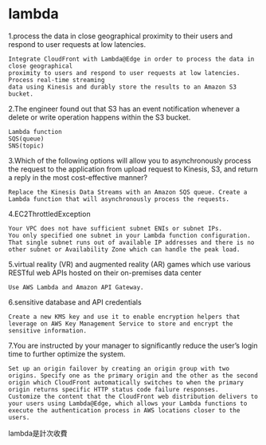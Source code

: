 # lambda

1.process the data in close geographical proximity to their users and respond to user requests at low latencies.
```
Integrate CloudFront with Lambda@Edge in order to process the data in close geographical
proximity to users and respond to user requests at low latencies. Process real-time streaming
data using Kinesis and durably store the results to an Amazon S3 bucket.
```

2.The engineer found out that S3 has an event notification whenever a delete or write operation happens within the S3 bucket.
```
Lambda function
SQS(queue)
SNS(topic)
```

3.Which of the following options will allow you to asynchronously process the request to the application from upload request to Kinesis, S3, and return a reply in the most cost-effective manner?
```
Replace the Kinesis Data Streams with an Amazon SQS queue. Create a Lambda function that will asynchronously process the requests.
```

4.EC2ThrottledException
```
Your VPC does not have sufficient subnet ENIs or subnet IPs.
You only specified one subnet in your Lambda function configuration. That single subnet runs out of available IP addresses and there is no other subnet or Availability Zone which can handle the peak load.
```
5.virtual reality (VR) and augmented reality (AR) games which use various RESTful web APIs hosted on their on-premises data center
```
Use AWS Lambda and Amazon API Gateway.
```
6.sensitive database and API credentials
```
Create a new KMS key and use it to enable encryption helpers that leverage on AWS Key Management Service to store and encrypt the sensitive information.
```
7.You are instructed by your manager to significantly reduce the user’s login time to further optimize the system.
```
Set up an origin failover by creating an origin group with two origins. Specify one as the primary origin and the other as the second origin which CloudFront automatically switches to when the primary origin returns specific HTTP status code failure responses.
Customize the content that the CloudFront web distribution delivers to your users using Lambda@Edge, which allows your Lambda functions to execute the authentication process in AWS locations closer to the users.
```





lambda是計次收費


